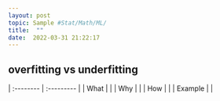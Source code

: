 ```yaml
---
layout: post
topic: Sample #Stat/Math/ML/
title:  ""
date:  2022-03-31 21:22:17
---
```


## overfitting vs underfitting

| :-------- | :--------- |
| What | |
| Why | |
| How | |
| Example | |